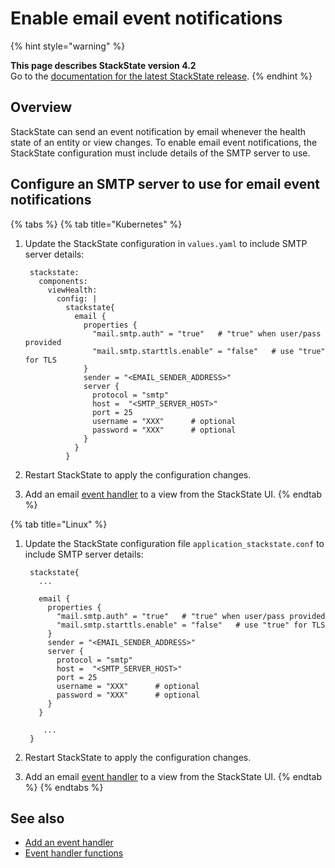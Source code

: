 # Enable email event notifications

{% hint style="warning" %}

**This page describes StackState version 4.2**<br />Go to the [documentation for the latest StackState release](https://docs.stackstate.com/).
{% endhint %}

## Overview

StackState can send an event notification by email whenever the health state of an entity or view changes. To enable email event notifications, the StackState configuration must include details of the SMTP server to use.

## Configure an SMTP server to use for email event notifications

{% tabs %}
{% tab title="Kubernetes" %}
1. Update the StackState configuration in `values.yaml` to include SMTP server details:

   ```text
    stackstate:
      components:
        viewHealth:
          config: |
            stackstate{
              email {
                properties {
                  "mail.smtp.auth" = "true"   # "true" when user/pass provided   
                  "mail.smtp.starttls.enable" = "false"   # use "true" for TLS
                }
                sender = "<EMAIL_SENDER_ADDRESS>"
                server {
                  protocol = "smtp"
                  host =  "<SMTP_SERVER_HOST>"
                  port = 25
                  username = "XXX"      # optional
                  password = "XXX"      # optional
                }
              }
            }
   ```

2. Restart StackState to apply the configuration changes.
3. Add an email [event handler](../../use/health-state-and-event-notifications/send-event-notifications.md#send-event-notifications-with-event-handlers) to a view from the StackState UI.
{% endtab %}

{% tab title="Linux" %}
1. Update the StackState configuration file `application_stackstate.conf` to include SMTP server details:

   ```text
    stackstate{
      ...

      email {
        properties {
          "mail.smtp.auth" = "true"   # "true" when user/pass provided   
          "mail.smtp.starttls.enable" = "false"   # use "true" for TLS
        }
        sender = "<EMAIL_SENDER_ADDRESS>"
        server {
          protocol = "smtp"
          host =  "<SMTP_SERVER_HOST>"
          port = 25
          username = "XXX"      # optional
          password = "XXX"      # optional
        }
      }

       ...
    }
   ```

2. Restart StackState to apply the configuration changes.
3. Add an email [event handler](../../use/health-state-and-event-notifications/send-event-notifications.md#send-event-notifications-with-event-handlers) to a view from the StackState UI.
{% endtab %}
{% endtabs %}

## See also

* [Add an event handler](../../use/health-state-and-event-notifications/send-event-notifications.md#send-event-notifications-with-event-handlers)
* [Event handler functions](event-handlers.md)

